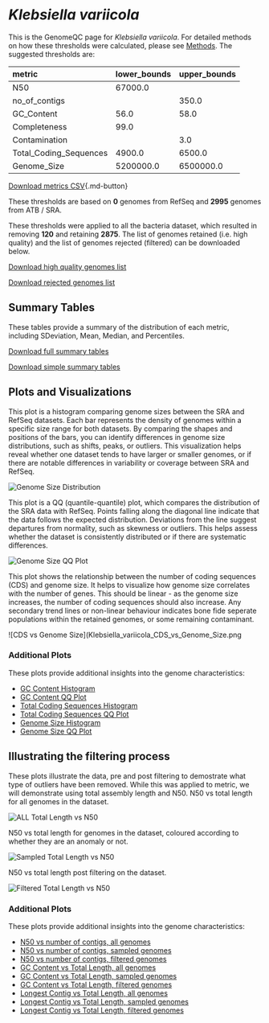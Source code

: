 # *Klebsiella variicola*

This is the GenomeQC page for *Klebsiella variicola*. For detailed methods on how these thresholds were calculated, please see [Methods](../../methods.md).
The suggested thresholds are: 

| metric                 | lower_bounds   | upper_bounds   |
|:-----------------------|:---------------|:---------------|
| N50                    | 67000.0        |                |
| no_of_contigs          |                | 350.0          |
| GC_Content             | 56.0           | 58.0           |
| Completeness           | 99.0           |                |
| Contamination          |                | 3.0            |
| Total_Coding_Sequences | 4900.0         | 6500.0         |
| Genome_Size            | 5200000.0      | 6500000.0      |

[Download metrics CSV](Klebsiella_variicola_metrics.csv){.md-button}


These thresholds are based on **0** genomes from RefSeq and **2995** genomes from ATB / SRA.

These thresholds were applied to all the bacteria dataset, which resulted in removing **120** and retaining **2875**.
The list of genomes retained (i.e. high quality) and the list of genomes rejected (filtered) can be downloaded below. 

[Download high quality genomes list](Klebsiella_variicola_high_quality_genomes.csv.xz)


[Download rejected genomes list](Klebsiella_variicola_filtered_out_genomes.csv.xz)



## Summary Tables
These tables provide a summary of the distribution of each metric, including SDeviation, Mean, Median, and Percentiles.

[Download full summary tables](summary.csv)

[Download simple summary tables](selected_summary.csv)

## Plots and Visualizations

This plot is a histogram comparing genome sizes between the SRA and RefSeq datasets. Each bar represents the density of genomes within a specific size range for both datasets. By comparing the shapes and positions of the bars, you can identify differences in genome size distributions, such as shifts, peaks, or outliers. This visualization helps reveal whether one dataset tends to have larger or smaller genomes, or if there are notable differences in variability or coverage between SRA and RefSeq.

![Genome Size Distribution](Genome_Size_refseq_histogram_kde.png)

This plot is a QQ (quantile-quantile) plot, which compares the distribution of the SRA data with RefSeq. Points falling along the diagonal line indicate that the data follows the expected distribution. Deviations from the line suggest departures from normality, such as skewness or outliers. This helps assess whether the dataset is consistently distributed or if there are systematic differences.

![Genome Size QQ Plot](Genome_Size_refseq_qqplot.png)

This plot shows the relationship between the number of coding sequences (CDS) and genome size. It helps to visualize how genome size correlates with the number of genes. This should be linear - as the genome size increases, the number of coding sequences should also increase. Any secondary trend lines or non-linear behaviour indicates bone fide seperate populations within the retained genomes, or some remaining contaminant. 

![CDS vs Genome Size](Klebsiella_variicola_CDS_vs_Genome_Size.png

### Additional Plots

These plots provide additional insights into the genome characteristics:

- [GC Content Histogram](GC_Content_refseq_histogram_kde.png)
- [GC Content QQ Plot](GC_Content_refseq_qqplot.png)
- [Total Coding Sequences Histogram](Total_Coding_Sequences_refseq_histogram_kde.png)
- [Total Coding Sequences QQ Plot](Total_Coding_Sequences_refseq_qqplot.png)
- [Genome Size Histogram](Genome_Size_refseq_histogram_kde.png)
- [Genome Size QQ Plot](Genome_Size_refseq_qqplot.png)
## Illustrating the filtering process
These plots illustrate the data, pre and post filtering to demostrate what type of outliers have been removed. While this was applied to metric, we will demonstrate using total assembly length and N50.
N50 vs total length for all genomes in the dataset.

![ALL Total Length vs N50](Klebsiella_variicola_all_total_length_N50.png)

N50 vs total length for genomes in the dataset, coloured according to whether they are an anomaly or not.

![Sampled Total Length vs N50](Klebsiella_variicola_sample_total_length_N50.png)

N50 vs total length post filtering on the dataset.

![Filtered Total Length vs N50](Klebsiella_variicola_filt_total_length_N50.png)

### Additional Plots

These plots provide additional insights into the genome characteristics:

- [N50 vs number of contigs, all genomes](Klebsiella_variicola_all_N50_number.png)
- [N50 vs number of contigs, sampled genomes](Klebsiella_variicola_sample_N50_number.png)
- [N50 vs number of contigs, filtered genomes](Klebsiella_variicola_filt_N50_number.png)
- [GC Content vs Total Length, all genomes](Klebsiella_variicola_all_total_length_GC_Content.png)
- [GC Content vs Total Length, sampled genomes](Klebsiella_variicola_sample_total_length_GC_Content.png)
- [GC Content vs Total Length, filtered genomes](Klebsiella_variicola_filt_total_length_GC_Content.png)
- [Longest Contig vs Total Length, all genomes](Klebsiella_variicola_all_total_length_longest.png)
- [Longest Contig vs Total Length, sampled genomes](Klebsiella_variicola_sample_total_length_longest.png)
- [Longest Contig vs Total Length, filtered genomes](Klebsiella_variicola_filt_total_length_longest.png)
